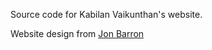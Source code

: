 Source code for Kabilan Vaikunthan's website.

Website design from [Jon Barron](https://github.com/jonbarron/website)